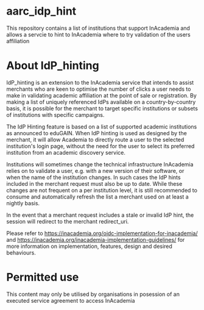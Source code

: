 # aarc_idp_hint
This repository contains a list of institutions that support InAcademia and allows a servcie to hint to InAcademia where to try validation of the users affiliation

# About IdP_hinting 
IdP_hinting is an extension to the InAcademia service that intends to assist merchants who are keen to optimise the number of clicks a user needs to make in validating academic affiliation at the point of sale or registration. By making a list of uniquely referenced IdPs available on a country-by-country basis, it is possible for the merchant to target specific institutions or subsets of institutions with specific campaigns.

The IdP Hinting feature is based on a list of supported academic institutions as announced to eduGAIN. When IdP hinting is used as designed by the merchant, it will allow Academia to directly route a user to the selected institution's login page, without the need for the user to select its preferred institution from an academic discovery service.

Institutions will sometimes change the technical infrastructure InAcademia relies on to validate a user, e.g. with a new version of their software, or when the name of the institution changes. In such cases the IdP hints included in the merchant request must also be up to date. While these changes are not frequent on a per institution level, it is still recommended to consume and automatically refresh the list a merchant used on at least a nightly basis. 

In the event that a merchant request includes a stale or invalid IdP hint, the session will redirect to the merchant redirect_uri.

Please refer to https://inacademia.org/oidc-implementation-for-inacademia/ and https://inacademia.org/inacademia-implementation-guidelines/ for more information on implementation, features, design and desired behaviours.

# Permitted use
This content may only be utilised by organisations in posession of an executed service agreement to access InAcademia
